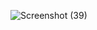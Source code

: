 ![Screenshot (39)](https://github.com/navyaaarthi/test/assets/151618207/a0c4ce7f-8dfa-45e1-8dcc-96abfcc4c82f)
